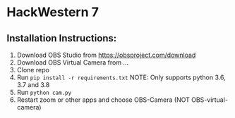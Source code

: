 # HackWestern 7

## Installation Instructions:
1. Download OBS Studio from https://obsproject.com/download
2. Download OBS Virtual Camera from ...
3. Clone repo
4. Run `pip install -r requirements.txt` NOTE: Only supports python 3.6, 3.7 and 3.8
5. Run `python cam.py`
6. Restart zoom or other apps and choose OBS-Camera (NOT OBS-virtual-camera)

